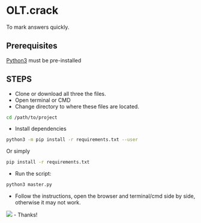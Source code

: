 # OLT.crack
To mark answers quickly.

## Prerequisites

[Python3]("https://www.python.org") must be pre-installed

## STEPS
- Clone or download all three the files.
- Open terminal or CMD
- Change directory to where these files are located.
```bash
cd /path/to/project
```
- Install dependencies
```bash
python3 -m pip install -r requirements.txt --user
```
Or simply
```bash
pip install -r requirements.txt
```
- Run the script:
```bash
python3 master.py
```
- Follow the instructions, open the browser and terminal/cmd side by side, otherwise it may not work.
<img src="https://i.ibb.co/xqZYj7m/Screenshot-from-2020-05-28-15-22-28.png">
- Thanks!
